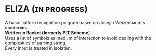 # ELIZA (ɪɴ ᴘʀᴏɢʀᴇss)
A basic pattern recognition program based on Joseph Weizenbaum's chatterbot.  
**Written in Racket (formerly PLT Scheme).**  
Uses a list of symbols as medium of interaction to avoid dealing with the complexities of parsing string.  
Every input is treated in isolation.
